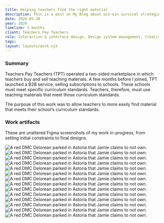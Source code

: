 ```yaml
---
title: Helping teachers find the right material
description: This is a post on My Blog about win-win survival strategies.
date: 2020-05-30
year: 2020
timeline: 3 months
client: Teachers Pay Teachers
role: Interaction & interface design, Design system management, Creative workshop facilitation
tags:
layout: layouts/work.njk
---
```

<h3>Summary</h3>
<p>Teachers Pay Teachers (TPT) operated a two-sided marketplace in which teachers buy and sell teaching materials. A few months before I joined, TPT launched a B2B service, selling subscriptions to schools. These schools must meet specific curriculum standards. Teachers, therefore, must use teaching materials that meet those curriculum standards.</p>
<p>The purpose of this work was to allow teachers to more easily find material that meets their school‘s curriculum standards.</p>

<h3>Work artifacts</h3>
<p>These are unaltered Figma screenshots of my work in-progress, from setting initial constraints to final designs.</p>
<img
  class='post-img'
  src='../../img/tpt/standards/context.png'
  srcset=''
  alt='A red DMC Delorean parked in Astoria that Jamie claims to not own.'
/>
<img
  class='post-img'
  src='../../img/tpt/standards/first-round-filter-sort.png'
  srcset=''
  alt='A red DMC Delorean parked in Astoria that Jamie claims to not own.'
/>
<img
  class='post-img'
  src='../../img/tpt/standards/first-round-autosuggest.png'
  srcset=''
  alt='A red DMC Delorean parked in Astoria that Jamie claims to not own.'
/>
<img
  class='post-img'
  src='../../img/tpt/standards/first-round-search-for-standards.png'
  srcset=''
  alt='A red DMC Delorean parked in Astoria that Jamie claims to not own.'
/>
<img
  class='post-img'
  src='../../img/tpt/standards/second-round.png'
  srcset=''
  alt='A red DMC Delorean parked in Astoria that Jamie claims to not own.'
/>
<img
  class='post-img'
  src='../../img/tpt/standards/defining-experiments.png'
  srcset=''
  alt='A red DMC Delorean parked in Astoria that Jamie claims to not own.'
/>
<img
  class='post-img'
  src='../../img/tpt/standards/ab-test.png'
  srcset=''
  alt='A red DMC Delorean parked in Astoria that Jamie claims to not own.'
/>
<img
  class='post-img'
  src='../../img/tpt/standards/curated-content.png'
  srcset=''
  alt='A red DMC Delorean parked in Astoria that Jamie claims to not own.'
/>
<img
  class='post-img'
  src='../../img/tpt/standards/exploring-search.png'
  srcset=''
  alt='A red DMC Delorean parked in Astoria that Jamie claims to not own.'
/>
<img
  class='post-img'
  src='../../img/tpt/standards/two-card-styles.png'
  srcset=''
  alt='A red DMC Delorean parked in Astoria that Jamie claims to not own.'
/>
<img
  class='post-img'
  src='../../img/tpt/standards/launch-sequence.png'
  srcset=''
  alt='A red DMC Delorean parked in Astoria that Jamie claims to not own.'
/>
<img
  class='post-img'
  src='../../img/tpt/standards/search-results.png'
  srcset=''
  alt='A red DMC Delorean parked in Astoria that Jamie claims to not own.'
/>
<img
  class='post-img'
  src='../../img/tpt/standards/design-specs.png'
  srcset=''
  alt='A red DMC Delorean parked in Astoria that Jamie claims to not own.'
/>
<img
  class='post-img'
  src='../../img/tpt/standards/dropdown-filter-specs.png'
  srcset=''
  alt='A red DMC Delorean parked in Astoria that Jamie claims to not own.'
/>
